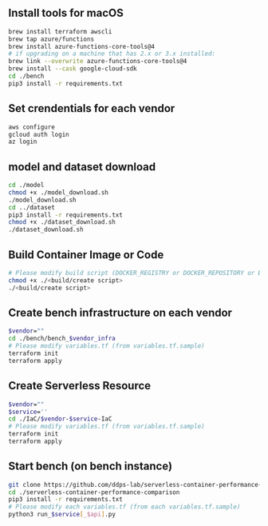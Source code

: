 ## Install tools for macOS
```bash
brew install terraform awscli
brew tap azure/functions
brew install azure-functions-core-tools@4
# if upgrading on a machine that has 2.x or 3.x installed:
brew link --overwrite azure-functions-core-tools@4
brew install --cask google-cloud-sdk
cd ./bench
pip3 install -r requirements.txt
```

## Set crendentials for each vendor
```bash
aws configure
gcloud auth login
az login
```

## model and dataset download
```bash
cd ./model
chmod +x ./model_download.sh
./model_download.sh
cd ../dataset
pip3 install -r requirements.txt
chmod +x ./dataset_download.sh
./dataset_download.sh
```

## Build Container Image or Code
```bash
# Please modify build script (DOCKER_REGISTRY or DOCKER_REPOSITORY or BUCKET_NAME)
chmod +x ./<build/create script>
./<build/create script>
```

## Create bench infrastructure on each vendor
```bash
$vendor=""
cd ./bench/bench_$vendor_infra
# Please modify variables.tf (from variables.tf.sample)
terraform init
terraform apply
```

## Create Serverless Resource
```bash
$vendor=""
$service=''
cd ./IaC/$vendor-$service-IaC
# Please modify variables.tf (from variables.tf.sample)
terraform init
terraform apply
```

## Start bench (on bench instance)
```bash
git clone https://github.com/ddps-lab/serverless-container-performance-comparison.git
cd ./serverless-container-performance-comparison
pip3 install -r requirements.txt
# Please modify each variables.tf (from each variables.tf.sample)
python3 run_$service[_$api].py
```